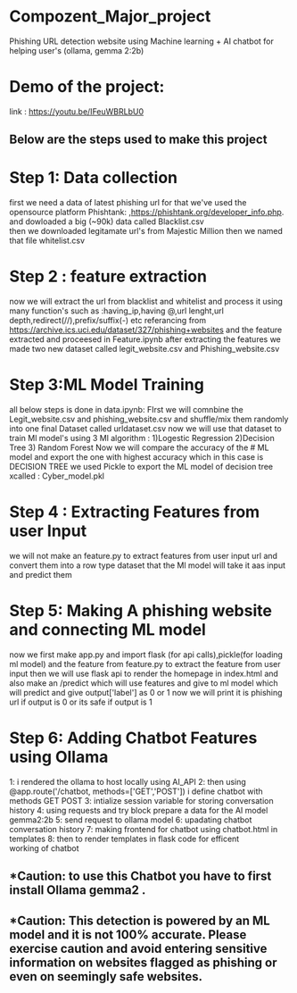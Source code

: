 # Compozent_Major_project
Phishing URL detection website using Machine learning + AI chatbot for helping user's (ollama, gemma 2:2b)
# Demo of the project:
 link : https://youtu.be/IFeuWBRLbU0
## Below are the steps used to make this project
# Step 1: Data collection
first we need a data of latest phishing url for that we've used the opensource platform Phishtank: ,https://phishtank.org/developer_info.php. and dowloaded a big (~90k) data called Blacklist.csv	
then we downloaded legitamate url's from  Majestic Million then we named that file whitelist.csv

# Step 2 : feature extraction
now we will extract the url from blacklist and whitelist and process it using many function's such as :having_ip,having @,url lenght,url depth,redirect(//),prefix/suffix(-) etc 
	referancing from https://archive.ics.uci.edu/dataset/327/phishing+websites
 and the feature extracted and proceesed in Feature.ipynb 
 	after extracting the features we made two new dataset called legit_website.csv and Phishing_website.csv

# Step 3:ML Model Training
all below steps is done in data.ipynb:
FIrst we will comnbine the Legit_website.csv and phishing_website.csv and shuffle/mix them randomly
into one final Dataset called urldataset.csv
now we will use that dataset to train Ml model's using 3 Ml algorithm  : 1)Logestic Regression 2)Decision Tree 3) Random Forest 
		Now we will compare the accuracy of the # ML model and export the one with highest accuracy which in this case is DECISION TREE
	we used Pickle to export the ML model of decision tree xcalled : Cyber_model.pkl

 # Step 4 : Extracting Features from user Input
 we will not make an feature.py to extract features from user input url and convert them into a row type dataset that the Ml model will take it aas input and predict them
# Step 5: Making A phishing website and connecting ML model
now we first make app.py and import flask (for api calls),pickle(for loading ml model) and the feature from feature.py to extract the feature from user input
then we will use flask api to render the homepage in index.html and also make an /predict which will use features and give to ml model which will predict and give output['label'] as 0 or 1 now we will print it is phishing url if output is 0 or its safe if output is 1  

# Step 6: Adding Chatbot Features using Ollama 
1: i rendered the ollama to host locally using AI_API 
2: then using @app.route('/chatbot, methods=['GET','POST']) i define chatbot with methods GET POST
3: intialize session variable for storing conversation history 
4: using requests and try block prepare a data for the AI model gemma2:2b 
5: send request to ollama model 
6: upadating chatbot conversation history 
7: making frontend for chatbot using chatbot.html in templates 
8: then to render templates in flask code for efficent working of chatbot 

## *Caution: to use this Chatbot you have to first install Ollama gemma2 .

## *Caution: This detection is powered by an ML model and it is not 100% accurate. Please exercise caution and avoid entering sensitive information on websites flagged as phishing or even on seemingly safe websites.
